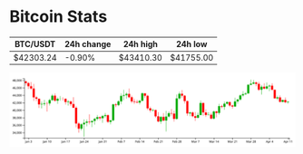 # Bitcoin Stats

BTC/USDT|24h change|24h high|24h low|
|---|---|---|---|
|$42303.24|-0.90%|$43410.30|$41755.00|

<img src="./chart.svg">
